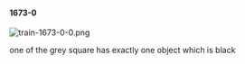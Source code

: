 #### 1673-0
![train-1673-0-0.png](https://github.com/lil-lab/nlvr/raw/master/nlvr/train/images/17/train-1673-0-0.png "train-1673-0-0.png")

one of the grey square has exactly one object which is black
